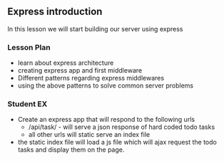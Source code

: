 ## Express introduction

In this lesson we will start building our server using express

### Lesson Plan

- learn about express architecture
- creating express app and first middleware
- Different patterns regarding express middlewares
- using the above patterns to solve common server problems

### Student EX

- Create an express app that will respond to the following urls
  * /api/task/ - will serve a json response of hard coded todo tasks
  * all other urls will static serve an index file
- the static index file will load a js file which will ajax request the todo tasks and display them on the page.
